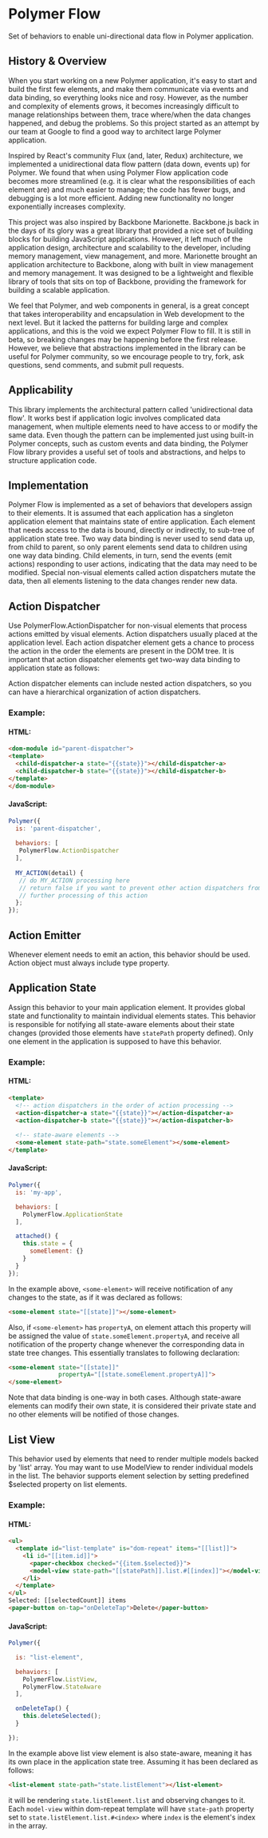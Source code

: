 # Polymer Flow

Set of behaviors to enable uni-directional data flow in Polymer application.

## History & Overview

When you start working on a new Polymer application, it's easy to start and build the first few elements, and make them communicate via events and data binding, so everything looks nice and rosy. However, as the number and complexity of elements grows, it becomes increasingly difficult to manage relationships between them, trace where/when the data changes happened, and debug the problems. So this project started as an attempt by our team at Google to find a good way to architect large Polymer application. 

Inspired by React's community Flux (and, later, Redux) architecture, we implemented a unidirectional data flow pattern (data down, events up) for Polymer. We found that when using Polymer Flow application code becomes more streamlined (e.g. it is clear what the responsibilities of each element are) and much easier to manage; the code has fewer bugs, and debugging is a lot more efficient. Adding new functionality no longer exponentially increases complexity.

This project was also inspired by Backbone Marionette. Backbone.js back in the days of its glory was a great library that provided a nice set of building blocks for building JavaScript applications. However, it left much of the application design, architecture and scalability to the developer, including memory management, view management, and more. Marionette brought an application architecture to Backbone, along with built in view management and memory management. It was designed to be a lightweight and flexible library of tools that sits on top of Backbone, providing the framework for building a scalable application.

We feel that Polymer, and web components in general, is a great concept that takes interoperability and encapsulation in Web development to the next level. But it lacked the patterns for building large and complex applications, and this is the void we expect Polymer Flow to fill. It is still in beta, so breaking changes may be happening before the first release. However, we believe that abstractions implemented in the library can be useful for Polymer community, so we encourage people to try, fork, ask questions, send  comments, and submit pull requests.

## Applicability

This library implements the architectural pattern called 'unidirectional data flow'. It works best if application logic involves complicated data management, when multiple elements need to have access to or modify the same data. Even though the pattern can be implemented just using built-in Polymer concepts, such as custom events and data binding, the Polymer Flow library provides a useful set of tools and abstractions, and helps to structure application code.

## Implementation

Polymer Flow is implemented as a set of behaviors that developers assign to their elements. It is assumed that each application has a singleton application element that maintains state of entire application. Each element that needs access to the data is bound, directly or indirectly, to sub-tree of application state tree. Two way data binding is never used to send data up, from child to parent, so only parent elements send data to children using one way data binding. Child elements, in turn, send the events (emit actions) responding to user actions, indicating that the data may need to be modified. Special non-visual elements called action dispatchers mutate the data, then all elements listening to the data changes render new data. 

## Action Dispatcher

Use PolymerFlow.ActionDispatcher for non-visual elements that process actions emitted by visual
elements. Action dispatchers usually placed at the application level. Each action dispatcher
element gets a chance to process the action in the order the elements are present in the
DOM tree. It is important that action dispatcher elements get two-way data binding to
application state as follows:

   <action-dispatcher state="{{state}}"></action-dispatcher>

Action dispatcher elements can include nested action dispatchers, so you can have a
hierarchical organization of action dispatchers.

### Example:

#### HTML:
```html
<dom-module id="parent-dispatcher">
<template>
  <child-dispatcher-a state="{{state}}"></child-dispatcher-a>
  <child-dispatcher-b state="{{state}}"></child-dispatcher-b>
</template>
</dom-module>
```    

#### JavaScript:

```javascript
Polymer({
  is: 'parent-dispatcher',
  
  behaviors: [
   PolymerFlow.ActionDispatcher
  ],
  
  MY_ACTION(detail) {
   // do MY_ACTION processing here
   // return false if you want to prevent other action dispatchers from
   // further processing of this action
  };
});
```

## Action Emitter

Whenever element needs to emit an action, this behavior should be used. Action object must always include type property.

## Application State

Assign this behavior to your main application element. It provides global
state and functionality to maintain individual elements states. This behavior
is responsible for notifying all state-aware elements about their state
changes (provided those elements have `statePath` property defined).
Only one element in the application is supposed to have this behavior.

### Example:

#### HTML:
```html
<template>
  <!-- action dispatchers in the order of action processing -->
  <action-dispatcher-a state="{{state}}"></action-dispatcher-a>
  <action-dispatcher-b state="{{state}}"></action-dispatcher-b>
  
  <!-- state-aware elements -->
  <some-element state-path="state.someElement"></some-element>
</template>
```
#### JavaScript:

```javascript
Polymer({
  is: 'my-app',

  behaviors: [
    PolymerFlow.ApplicationState
  ],

  attached() {
    this.state = {
      someElement: {}
    }
  }
});
```

In the example above, `<some-element>` will receive notification of any changes to the state,
as if it was declared as follows:

```html
<some-element state="[[state]]"></some-element>
```

Also, if `<some-element>` has `propertyA`, on element attach this property will be assigned
the value of `state.someElement.propertyA`, and receive all notification of the property change
whenever the corresponding data in state tree changes. This essentially translates to following
declaration:

```html
<some-element state="[[state]]"
              propertyA="[[state.someElement.propertyA]]">
</some-element>
```

Note that data binding is one-way in both cases. Although state-aware elements can modify their
own state, it is considered their private state and no other elements will be notified of those
changes.

## List View

This behavior used by elements that need to render multiple models backed
by 'list' array. You may want to use ModelView to render individual
models in the list. The behavior supports element selection by setting predefined
$selected property on list elements.

### Example:

#### HTML:

```html
<ul>
  <template id="list-template" is="dom-repeat" items="[[list]]">
    <li id="[[item.id]]">
      <paper-checkbox checked="{{item.$selected}}">
      <model-view state-path="[[statePath]].list.#[[index]]"></model-view>
    </li>
  </template>
</ul>
Selected: [[selectedCount]] items
<paper-button on-tap="onDeleteTap">Delete</paper-button>
```

#### JavaScript:

```javascript
Polymer({

  is: "list-element",

  behaviors: [
    PolymerFlow.ListView,
    PolymerFlow.StateAware
  ],

  onDeleteTap() {
    this.deleteSelected();
  }

});
```

In the example above list view element is also state-aware, meaning it has its own place
in the application state tree. Assuming it has been declared as follows:

```html
<list-element state-path="state.listElement"></list-element>
```

it will be rendering `state.listElement.list` and observing changes to it. Each `model-view`
within dom-repeat template will have `state-path` property  set to
`state.listElement.list.#<index>`  where `index` is the element's index in the array.
